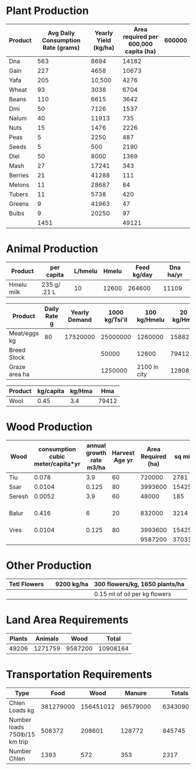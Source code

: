 
# Plant Production		
| Product | Avg Daily Consumption Rate (grams) | Yearly Yield (kg/ha) | Area required per 600,000 capita (ha) | 600000 |
|---------|------------------------------------|----------------------|---------------------------------------|--------|
| Dna     | 563                                | 8694                 | 14182                                 |        |
| Gain    | 227                                | 4658                 | 10673                                 |        |
| Yafa    | 205                                | 10,500               | 4276                                  |        |
| Wheat   | 93                                 | 3038                 | 6704                                  |        |
| Beans   | 110                                | 6615                 | 3642                                  |        |
| Dmi     | 50                                 | 7126                 | 1537                                  |        |
| Nalum   | 40                                 | 11913                | 735                                   |        |
| Nuts    | 15                                 | 1476                 | 2226                                  |        |
| Peas    | 5                                  | 2250                 | 487                                   |        |
| Seeds   | 5                                  | 500                  | 2190                                  |        |
| Dlel    | 50                                 | 8000                 | 1369                                  |        |
| Mash    | 27                                 | 17241                | 343                                   |        |
| Berries | 21                                 | 41288                | 111                                   |        |
| Melons  | 11                                 | 28687                | 84                                    |        |
| Tubers  | 11                                 | 5738                 | 420                                   |        |
| Greens  | 9                                  | 41963                | 47                                    |        |
| Bulbs   | 9                                  | 20250                | 97                                    |        |
|         | 1451                               |                      | 49121                                 |

# Animal Production
| Product    | per capita   | L/hmelu | Hmelu | Feed kg/day | Dna ha/yr |
|------------|--------------|---------|-------|-------------|-----------|
| Hmelu milk | 235 g/ .21 L | 10      | 12600 | 264600      | 11109     |

| Product       | Daily Rate g | Yearly Demand | 1000 kg/Tsi'il | 100 kg/Hmelu | 20 kg/Hma |
|---------------|--------------|---------------|----------------|--------------|-----------|
| Meat/eggs kg  | 80           | 17520000      | 25000000       | 1260000      | 1588235   |
| Breed Stock   |              |               | 50000          | 12600        | 79412     |
| Graze area ha |              |               | 1250000        | 2100 in city | 12808     |

| Product | kg/capita | kg/Hma | Hma   |
|---------|-----------|--------|-------|
| Wool    | 0.45      | 3.4    | 79412 |

# Wood Production
| Wood   | consumption cubic meter/capita*yr | annual growth rate m3/ha | Harvest Age yr | Area Required (ha) | sq mi | Annual Weight kg/capita |                                 |
|--------|-----------------------------------|--------------------------|----------------|--------------------|-------|-------------------------|---------------------------------|
| Tiu    | 0.078                             | 3.9                      | 60             | 720000             | 2781  | 76.4214584              | hard timber                     |
| Ssar   | 0.0104                            | 0.125                    | 80             | 3993600            | 15425 | 6.848699004             | arrow shafts                    |
| Seresh | 0.0052                            | 3.9                      | 60             | 48000              | 185   | 5.094763893             | bows                            |
| Balur  | 0.416                             | 6                        | 20             | 832000             | 3214  | 167.0414391             | fire, torches, insect repellent |
| Vres   | 0.0104                            | 0.125                    | 80             | 3993600            | 15425 | 5.345326052             | incense                         |
|        |                                   |                          |                | 9587200            | 37031 | 260.7516865             | 156451011.9                     |

# Other Production
| Tetl Flowers |  | 9200 kg/ha | 300 flowers/kg, 1650 plants/ha |
|--------------|--|------------|--------------------------------|
|              |  |            | 0.15 ml of oil per kg flowers  |

# Land Area Requirements
| Plants | Animals | Wood    | Total    |
|--------|---------|---------|----------|
| 49206  | 1271759 | 9587200 | 10908164 |
# Transportation Requirements
| Type                          | Food      | Wood      | Manure   |  | Totals    |
|-------------------------------|-----------|-----------|----------|--|-----------|
| Chlen Loads kg                | 381279000 | 156451012 | 96579000 |  | 634309012 |
| Number loads 750lb/15 km trip | 508372    | 208601    | 128772   |  | 845745    |
| Number Chlen                  | 1393      | 572       | 353      |  | 2317      |
